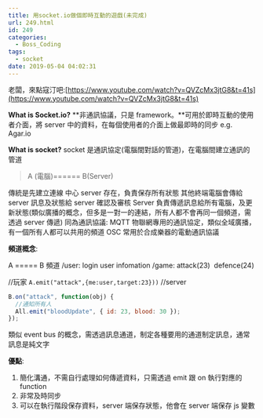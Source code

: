 ```yaml
---
title: 用socket.io做個即時互動的遊戲(未完成)
url: 249.html
id: 249
categories:
  - Boss_Coding
tags:
  - socket
date: 2019-05-04 04:02:31
---
```


老闆，來點寇汀吧:[https://www.youtube.com/watch?v=QVZcMx3jtG8&t=41s](https://www.youtube.com/watch?v=QVZcMx3jtG8&t=41s)

**What is Socket.io?**
**非通訊協議，只是 framework。**可用於即時互動的使用者介面，將 server 中的資料，在每個使用者的介面上做最即時的同步 e.g. Agar.io

**What is socket?**
socket 是通訊協定(電腦間對話的管道)，在電腦間建立通訊的管道

> A (電腦)====== B(Server)

傳統是先建立連線 中心 server 存在，負責保存所有狀態 其他終端電腦會傳給 server 訊息及狀態給 server 確認及審核 Server 負責傳遞訊息給所有電腦，及更新狀態(類似廣播的概念，但多是一對一的連結，所有人都不會再同一個頻道，需透過 server 傳遞) 同為通訊協議: MQTT 物聯網專用的通訊協定，類似全域廣播，有一個所有人都可以共用的頻道 OSC 常用於合成樂器的電動通訊協議

**頻道概念**:

A ===== B
頻道
/user: login user infomation
/game: attack(23)  defence(24)

//玩家 `A.emit("attack",{me:user,target:23}))`
//server

```javascript
B.on("attack", function(obj) {
  //通知所有人
  All.emit("bloodUpdate", { id: 23, blood: 30 });
});
```

類似 event bus 的概念，需透過訊息通道，制定各種要用的通道制定訊息，通常訊息是純文字

**優點**:

1. 簡化溝通，不需自行處理如何傳遞資料，只需透過 emit 跟 on 執行對應的 function
2. 非常及時同步
3. 可以在執行階段保存資料，server 端保存狀態，他會在 server 端保存 js 變數
